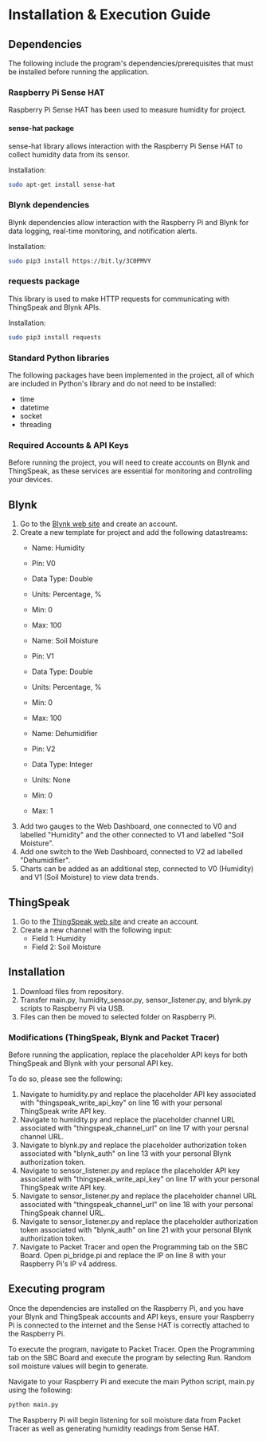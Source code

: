 # Installation & Execution Guide

## Dependencies
The following include the program's dependencies/prerequisites that must be installed before running the application.

### Raspberry Pi Sense HAT
Raspberry Pi Sense HAT has been used to measure humidity for project.

#### sense-hat package
sense-hat library allows interaction with the Raspberry Pi Sense HAT to collect humidity data from its sensor.

Installation:
```bash
sudo apt-get install sense-hat
```

### Blynk dependencies
Blynk dependencies allow interaction with the Raspberry Pi and Blynk for data logging, real-time monitoring, and notification alerts.

Installation:
```bash
sudo pip3 install https://bit.ly/3C0PMVY
```

### requests package
This library is used to make HTTP requests for communicating with ThingSpeak and Blynk APIs.

Installation:
```bash
sudo pip3 install requests
```
### Standard Python libraries
The following packages have been implemented in the project, all of which are included in Python's library and do not need to be installed:
- time
- datetime
- socket
- threading

### Required Accounts & API Keys
Before running the project, you will need to create accounts on Blynk and ThingSpeak, as these services are essential for monitoring and controlling your devices.

## Blynk
1. Go to the [Blynk web site](https://blynk.io/) and create an account.
2. Create a new template for project and add the following datastreams:
    - Name: Humidity
    - Pin: V0
    - Data Type: Double
    - Units: Percentage, %
    - Min: 0
    - Max: 100

    - Name: Soil Moisture
    - Pin: V1
    - Data Type: Double
    - Units: Percentage, %
    - Min: 0
    - Max: 100

    - Name: Dehumidifier
    - Pin: V2
    - Data Type: Integer
    - Units: None
    - Min: 0
    - Max: 1
3. Add two gauges to the Web Dashboard, one connected to V0 and labelled "Humidity" and the other connected to V1 and labelled "Soil Moisture".
4. Add one switch to the Web Dashboard, connected to V2 ad labelled "Dehumidifier".
5. Charts can be added as an additional step, connected to V0 (Humidity) and V1 (Soil Moisture) to view data trends.

## ThingSpeak
1. Go to the [ThingSpeak web site](https://thingspeak.mathworks.com/) and create an account.
2. Create a new channel with the following input:
    - Field 1: Humidity
    - Field 2: Soil Moisture

## Installation
1. Download files from repository.
2. Transfer main.py, humidity_sensor.py, sensor_listener.py, and blynk.py scripts to Raspberry Pi via USB.
3. Files can then be moved to selected folder on Raspberry Pi.

### Modifications (ThingSpeak, Blynk and Packet Tracer)
Before running the application, replace the placeholder API keys for both ThingSpeak and Blynk with your personal API key.

To do so, please see the following:
1. Navigate to humidity.py and replace the placeholder API key associated with "thingspeak_write_api_key" on line 16 with your personal ThingSpeak write API key.
2. Navigate to humidity.py and replace the placeholder channel URL associated with "thingspeak_channel_url" on line 17 with your persnal channel URL.
3. Navigate to blynk.py and replace the placeholder authorization token associated with "blynk_auth" on line 13 with your personal Blynk authorization token.
4. Navigate to sensor_listener.py and replace the placeholder API key associated with "thingspeak_write_api_key" on line 17 with your personal ThingSpeak write API key.
5. Navigate to sensor_listener.py and replace the placeholder channel URL associated with "thingspeak_channel_url" on line 18 with your personal ThingSpeak channel URL.
6. Navigate to sensor_listener.py and replace the placeholder authorization token associated with "blynk_auth" on line 21 with your personal Blynk authorization token.
7. Navigate to Packet Tracer and open the Programming tab on the SBC Board. Open pi_bridge.pi and replace the IP on line 8 with your Raspberry Pi's IP v4 address.

## Executing program
Once the dependencies are installed on the Raspberry Pi, and you have your Blynk and ThingSpeak accounts and API keys, ensure your Raspberry Pi is connected to the internet and the Sense HAT is correctly attached to the Raspberry Pi.

To execute the program, navigate to Packet Tracer. Open the Programming tab on the SBC Board and execute the program by selecting Run. Random soil moisture values will begin to generate.

Navigate to your Raspberry Pi and execute the main Python script, main.py using the following:
```bash
python main.py
``` 
The Raspberry Pi will begin listening for soil moisture data from Packet Tracer as well as generating humidity readings from Sense HAT.
